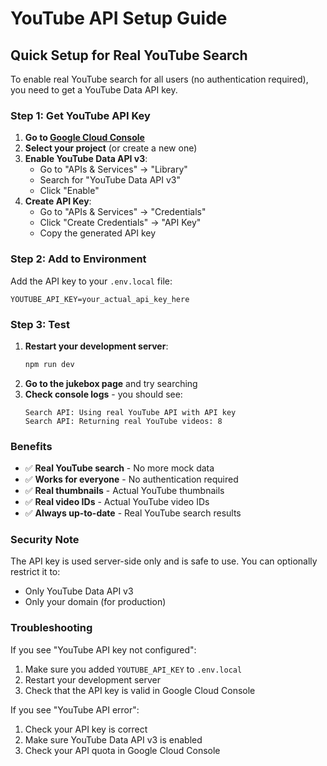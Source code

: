 # YouTube API Setup Guide

## Quick Setup for Real YouTube Search

To enable real YouTube search for all users (no authentication required), you need to get a YouTube Data API key.

### Step 1: Get YouTube API Key

1. **Go to [Google Cloud Console](https://console.cloud.google.com/)**
2. **Select your project** (or create a new one)
3. **Enable YouTube Data API v3**:
   - Go to "APIs & Services" → "Library"
   - Search for "YouTube Data API v3"
   - Click "Enable"
4. **Create API Key**:
   - Go to "APIs & Services" → "Credentials"
   - Click "Create Credentials" → "API Key"
   - Copy the generated API key

### Step 2: Add to Environment

Add the API key to your `.env.local` file:

```env
YOUTUBE_API_KEY=your_actual_api_key_here
```

### Step 3: Test

1. **Restart your development server**:
   ```bash
   npm run dev
   ```
2. **Go to the jukebox page** and try searching
3. **Check console logs** - you should see:
   ```
   Search API: Using real YouTube API with API key
   Search API: Returning real YouTube videos: 8
   ```

### Benefits

- ✅ **Real YouTube search** - No more mock data
- ✅ **Works for everyone** - No authentication required
- ✅ **Real thumbnails** - Actual YouTube thumbnails
- ✅ **Real video IDs** - Actual YouTube video IDs
- ✅ **Always up-to-date** - Real YouTube search results

### Security Note

The API key is used server-side only and is safe to use. You can optionally restrict it to:
- Only YouTube Data API v3
- Only your domain (for production)

### Troubleshooting

If you see "YouTube API key not configured":
1. Make sure you added `YOUTUBE_API_KEY` to `.env.local`
2. Restart your development server
3. Check that the API key is valid in Google Cloud Console

If you see "YouTube API error":
1. Check your API key is correct
2. Make sure YouTube Data API v3 is enabled
3. Check your API quota in Google Cloud Console
